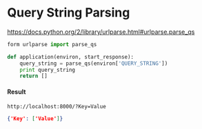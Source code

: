 # Query String Parsing

https://docs.python.org/2/library/urlparse.html#urlparse.parse_qs

```python
form urlparse import parse_qs

def application(environ, start_response):
    query_string = parse_qs(environ['QUERY_STRING'])
    print query_string
    return []
```

#### Result
`http://localhost:8000/?Key=Value`
```json
{'Key': ['Value']}
```

